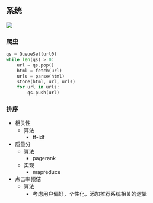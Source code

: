 ## 系统

![](https://www.plantuml.com/plantuml/png/PPBFJW8n4CRl-nGDTo1U2J6yWWTl9ARkJf082tIxHcDCY1xW8lynQhYWCI4H5HF_AA9FOxjmyXKiEpJfwedE_Bv-_PZPZCSfutwnO36mENLp1I2ne3UIzTSOeHxnFM0csl217P1Drm7cgPwJTtEXhkARAdbT3PwkGk01PVOEERG8CGLdDJaOozP0oNvcbwBQaOsEEejPFodUJiIaXnPPD-kk9GWKgCVpDdg5jXps-HRMKMVHQYzgJNGEbNkAbTXAIwmZCwTwL4oRcBF4k85aVo9FxvV0ePp-ZH_Kn_EBMxnNpZl0eXWlYsatfWssgGV_9l3zyIBkpiNnA2aUtkUFGopGLKMcEOYcBT8o0yUt8LbMZ55tDzJgmhAMooBfU7nzkOwAZyVLaF07M-5_nU0adb0D7J555jqlsRWneSwI8i5dUp5yjh06XEOUJ10TkwKV8EaGwiYwZtSmLmPSHtsFlm00)

### 爬虫

```python
qs = QueueSet(url0)
while len(qs) > 0:
    url = qs.pop()
    html = fetch(url)
    urls = parse(html)
    store(html, url, urls)
    for url in urls:
        qs.push(url)
```

### 排序

- 相关性
  - 算法
    - tf-idf
- 质量分
  - 算法
    - pagerank
  - 实现
    - mapreduce
- 点击率预估
  - 算法
    - 考虑用户偏好，个性化，添加推荐系统相关的逻辑
